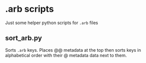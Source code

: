 # .arb scripts

Just some helper python scripts for `.arb` files

## sort_arb.py

Sorts `.arb` keys. Places @@ metadata at the top then sorts keys in alphabetical order with their @ metadata data next to them.
